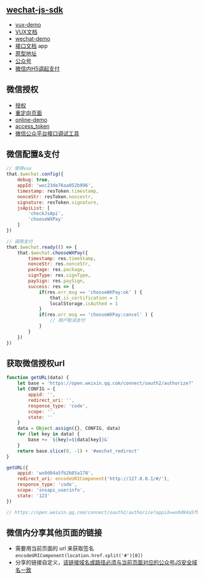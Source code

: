## [wechat-js-sdk](https://mp.weixin.qq.com/)

+   [vux-demo](https://vux.li/demos/v2/?x-page=v2-doc-home#/component/toast)
+   [VUX文档](https://vux.li/#/zh-CN/components?id=tabbar)
+   [wechat-demo](http://203.195.235.76/jssdk/#menu-pay)
+   [接口文档](http://doc.padmom.com/) app
+   [原型地址](http://ifqbn1.axshare.com/#g=1&p=认证)
+   [公众号](https://pay.weixin.qq.com/wiki/doc/api/jsapi.php?chapter=7_1)
+   [微信内H5调起支付](https://pay.weixin.qq.com/wiki/doc/api/jsapi.php?chapter=7_7)

## 微信授权

- [授权](https://open.weixin.qq.com/connect/oauth2/authorize?appid=wxc23de76aa052b996&redirect_uri=http%3A%2F%2Fhooli.padmom.com%2Fredirect&response_type=code&scope=snsapi_userinfo&state=STATE#wechat_redirect)
- [重定向页面](http://hooli.padmom.com/#/login?code=08183V7J05F1Dj2lH86J0HOK7J083V7T&state=STATE#/)
- [online-demo](http://203.195.235.76/jssdk/)
- [access_token](https://mp.weixin.qq.com/wiki?t=resource/res_main&id=mp1421140183)
- [微信公众平台接口调试工具](https://mp.weixin.qq.com/debug/)


## 微信配置&支付

```js
// 使用vux
that.$wechat.config({
	debug: true,
	appId: 'wxc23de76aa052b996',
	timestamp: resToken.timestamp,
	nonceStr: resToken.noncestr,
	signature: resToken.signature,
	jsApiList: [
		'checkJsApi',
		'chooseWXPay'
	]
})

// 调用支付
that.$wechat.ready(() => {
	that.$wechat.chooseWXPay({
		timestamp: res.timeStamp,
		nonceStr: res.nonceStr,
		package: res.package,
		signType: res.signType,
		paySign: res.paySign,
		success: res => {
			if(res.err_msg == 'chooseWXPay:ok' ) {
				that.is_certification = 1
				localStorage.isAuthed = 1
			}
			if(res.err_msg == 'chooseWXPay:cancel' ) {
				// 用户取消支付
			}
		}
	})
})
```


## 获取微信授权url

```js
function getURL(data) {
	let base = 'https://open.weixin.qq.com/connect/oauth2/authorize?'
	let CONFIG = {
		appid: '',
		redirect_uri: '',
		response_type: 'code',
		scope: '',
		state: ''
	}
	data = Object.assign({}, CONFIG, data)
	for (let key in data) {
		base += `${key}=${data[key]}&`
	}
	return base.slice(0, -1) + '#wechat_redirect'
}

getURL({
	appid: 'wx0d84a5fb2b85a178',
	redirect_uri: encodeURIComponent('http://127.0.0.1/#/'),
	response_type: 'code',
	scope: 'snsapi_userinfo',
	state: '123'
})

// https://open.weixin.qq.com/connect/oauth2/authorize?appid=wx0d84a5fb2b85a178&redirect_uri=http%3A%2F%2F127.0.0.1%2F%23%2F&response_type=code&scope=snsapi_userinfo&state=123&uin=MjE5MjEzNjQxNA%3D%3D&key=404ed2e603d9fa6e074c9c69d547223f395dec40945aad69f2f6e1874daaf78dcdf952a77c9a800e5068917d4b7f3fef&pass_ticket=QLtl4+AY/QdStFDGYO7wPoMY425LkKIsHIIakyX1ExP/EVYDC1weK7JmS13W2MvyV5DvkzY3EKxdwoF9z+Trnw==
```

## 微信内分享其他页面的链接

+ 需要用当前页面的 url 来获取签名 `encodeURIComponent(location.href.split('#')[0])`
+ 分享的链接自定义，[该链接域名或路径必须与当前页面对应的公众号JS安全域名一致](https://mp.weixin.qq.com/wiki?t=resource/res_main&id=mp1421141115)

